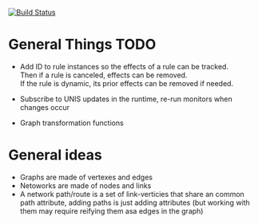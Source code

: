 [![Build Status](https://travis-ci.org/periscope-ps/Flange.svg?branch=master)](https://travis-ci.org/periscope-ps/Flange) 

# General Things TODO

* Add ID to rule instances so the effects of a rule can be tracked.  
  Then if a rule is canceled, effects can be removed.  
  If the rule is dynamic, its prior effects can be removed if needed.

* Subscribe to UNIS updates in the runtime, re-run monitors when changes occur
* Graph transformation functions

# General ideas

* Graphs are made of vertexes and edges
* Netoworks are made of nodes and links
* A network path/route is a set of link-verticies that share an common path attribute,
  adding paths is just adding attributes (but working with them may require reifying 
  them asa edges in the graph)
